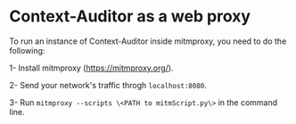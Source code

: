 # Context-Auditor as a web proxy


To run an instance of Context-Auditor inside mitmproxy, you need to do the following: 


  1- Install mitmproxy (https://mitmproxy.org/).


  2- Send your network's traffic throgh ``localhost:8080``.


  3- Run ``mitmproxy --scripts \<PATH to mitmScript.py\>`` in the command line.
